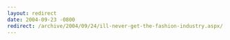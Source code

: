 ```yaml
---
layout: redirect
date: 2004-09-23 -0800
redirect: /archive/2004/09/24/ill-never-get-the-fashion-industry.aspx/
---
```

